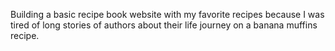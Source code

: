 Building a basic recipe book website with my favorite recipes because I was tired of long stories of authors about their life journey on a banana muffins recipe.

